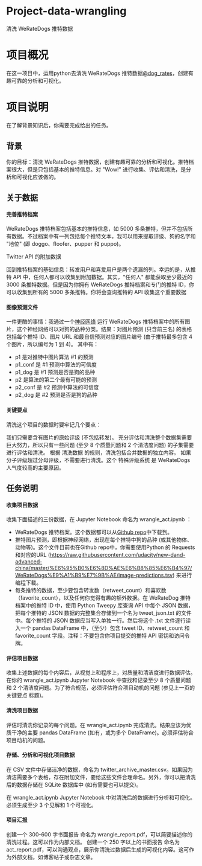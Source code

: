 # Project-data-wrangling
清洗 WeRateDogs 推特数据

项目概况
================
在这一项目中，运用python去清洗 WeRateDogs 推特数据[@dog_rates](https://twitter.com/dog_rates)，创建有趣可靠的分析和可视化。

项目说明
================
在了解背景知识后，你需要完成给出的任务。

背景
--------
你的目标：清洗 WeRateDogs 推特数据，创建有趣可靠的分析和可视化。推特档案很大，但是只包括基本的推特信息。对 "Wow!" 进行收集、评估和清洗，是分析和可视化应该做的。

关于数据
--------
#### 完善推特档案

WeRateDogs 推特档案包括基本的推特信息，如 5000 多条推特，但并不包括所有数据。不过档案中有一列包括每个推特文本，我可以用来提取评级、狗的名字和 "地位" (即 doggo、floofer、pupper 和 puppo)。

Twitter API 的附加数据

回到推特档案的基础信息：转发用户和喜爱用户是两个遗漏的列。幸运的是，从推特 API 中，任何人都可以收集到附加数据。其实，"任何人" 都能获取至少最近的 3000 条推特数据。但是因为你拥有 WeRateDogs 推特档案和专门的推特 ID，你可以收集到所有的 5000 多条推特。你将会查询推特的 API 收集这个重要数据

#### 图像预测文件

一件更酷的事情：我通过一个[神经网络](https://www.youtube.com/watch?v=2-Ol7ZB0MmU) 运行 WeRateDogs 推特档案中的所有图片，这个神经网络可以对狗的品种分类。结果：对图片预测 (只含前三名) 的表格包括每个推特 ID、图片 URL 和最自信预测对应的图片编号 (由于推特最多包含 4 个图片，所以编号为 1 到 4)。
其中有：
* p1 是对推特中图片算法 #1 的预测 
* p1_conf 是 #1 预测中算法的可信度
* p1_dog 是 #1 预测是否是狗的品种
* p2 是算法的第二个最有可能的预测
* p2_conf 是 #2 预测中算法的可信度
* p2_dog 是 #2 预测是否是狗的品种


#### 关键要点
清洗这个项目的数据时要牢记几个要点：

我们只需要含有图片的原始评级 (不包括转发)。
充分评估和清洗整个数据集需要巨大努力，所以只有一些问题 (至少 8 个质量问题和 2 个清洁度问题) 的子集需要进行评估和清洗。
根据 清洗数据 的规则，清洗包括合并数据的独立内容。
如果分子评级超过分母评级，不需要进行清洗。这个 特殊评级系统 是 WeRateDogs 人气度较高的主要原因。

任务说明
--------
#### 收集项目数据

收集下面描述的三份数据，在 Jupyter Notebook 命名为 wrangle_act.ipynb ：

* WeRateDogs 推特档案。这个数据都可以从[Github repo](https://github.com/udacity/new-dand-advanced-china/tree/master/%E6%95%B0%E6%8D%AE%E6%B8%85%E6%B4%97/WeRateDogs%E9%A1%B9%E7%9B%AE)中下载到。
* 推特图片预测，即根据神经网络，出现在每个推特中狗的品种 (或其他物体、动物等)。这个文件目前也在Github repo中，你需要使用Python 的 Requests 和对应的URL (https://raw.githubusercontent.com/udacity/new-dand-advanced-china/master/%E6%95%B0%E6%8D%AE%E6%B8%85%E6%B4%97/WeRateDogs%E9%A1%B9%E7%9B%AE/image-predictions.tsv) 来进行编程下载。
* 每条推特的数据，至少要包含转发数（retweet_count）和喜欢数（favorite_count），以及任何你觉得有趣的额外数据。在 WeRateDog 推特档案中的推特 ID 中，使用 Python Tweepy 库查询 API 中每个 JSON 数据，把每个推特的 JSON 数据的完整集合存储到一个名为 tweet_json.txt 的文件中。每个推特的 JSON 数据应当写入单独一行。然后将这个 .txt 文件逐行读入一个 pandas DataFrame 中，（至少）包含 tweet ID、retweet_count 和 favorite_count 字段。注释：不要包含你项目提交的推特 API 密钥和访问令牌。

#### 评估项目数据

收集上述数据的每个内容后，从视觉上和程序上，对质量和清洁度进行数据评估。在你的 wrangle_act.ipynb Jupyter Notebook 中查找和记录至少 8 个质量问题 和 2 个清洁度问题。为了符合规范，必须评估符合项目动机的问题 (参见上一页的 关键要点 标题)。

#### 清洗项目数据

评估时清洗你记录的每个问题。在 wrangle_act.ipynb 完成清洗。结果应该为优质干净的主要 pandas DataFrame (如有，或为多个 DataFrame)。必须评估符合项目动机的问题。

#### 存储、分析和可视化项目数据

在 CSV 文件中存储洁净的数据，命名为 twitter_archive_master.csv。如果因为清洁需要多个表格，存在附加文件，要给这些文件合理命名。另外，你可以把清洗后的数据存储在 SQLite 数据库中 (如有需要也可以提交)。

在 wrangle_act.ipynb Jupyter Notebook 中对清洗后的数据进行分析和可视化。必须生成至少 3 个见解和 1 个可视化。

#### 项目汇报

创建一个 300-600 字书面报告 命名为 wrangle_report.pdf，可以简要描述你的清洗过程。这可以作为内部文档。
创建一个 250 字以上的书面报告 命名为 act_report.pdf，可以沟通观点，展示你清洗过数据后生成的可视化内容。这可作为外部文档，如博客帖子或杂志文章。
